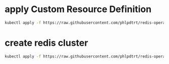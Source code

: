 
# apply Custom Resource Definition

```bash
kubectl apply -f https://raw.githubusercontent.com/phlpdtrt/redis-operator/master/config/samples/custom_resource.yml
```

# create redis cluster

```bash
kubectl apply -f https://raw.githubusercontent.com/phlpdtrt/redis-operator/master/config/samples/cache_v1alpha1_redis.yaml
```